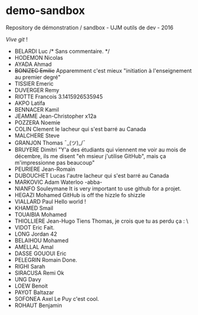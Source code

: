 ﻿# demo-sandbox
Repository de démonstration / sandbox - UJM outils de dev - 2016

_Vive git_ !

* BELARDI Luc		/* Sans commentaire. */
* HODEMON Nicolas
* AYADA Ahmad
* ~~BONIZEC Emilie~~	Apparemment c'est mieux "initiation à l'enseignement au premier degré" 
* TISSIER Emeric
* DUVERGER Remy
* RIOTTE Francois	3.1415926535945
* AKPO Latifa
* BENNACER Kamil
* JEAMME Jean-Christopher	x12a
* POZZERA Noemie
* COLIN Clement		le lacheur qui s'est barré au Canada
* MALCHERE Steve
* GRANJON Thomas        ¯\_(ツ)_/¯
* BRUYERE Dimitri	"Y'a des étudiants qui viennent me voir au mois de décembre, ils me disent "eh msieur j'utilise GitHub", mais ça m'impressionne pas beaucoup"
* PEURIERE Jean-Romain
* DUBOUCHET Lucas	l'autre lacheur qui s'est barré au Canada
* MARKOVIC Adam		Waterloo -abba-
* NIANFO Souleymane  It is very important to use github for a projet.
* HEGAZI Mohamed	GitHub is off the hizzle fo shizzle
* VIALLARD Paul       Hello world !
* KHAMED Smail
* TOUAIBIA Mohamed
* THIOLLIERE Jean-Hugo     Tiens Thomas, je crois que tu as perdu ça : \\
* VIDOT Eric            Fait.
* LONG Jordan	42
* BELAIHOU Mohamed
* AMELLAL Amal
* DASSE GOUOUI Eric
* PELEGRIN Romain	Done.
* RIGHI Sarah
* SIRACUSA Remi Ok
* UNG Davy
* LOEW Benoit
* PAYOT Baltazar
* SOFONEA Axel		Le Puy c'est cool.
* ROHAUT Benjamin

